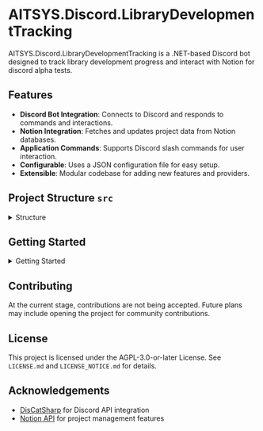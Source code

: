# AITSYS.Discord.LibraryDevelopmentTracking

AITSYS.Discord.LibraryDevelopmentTracking is a .NET-based Discord bot designed to track library development progress and interact with Notion for discord alpha tests.

## Features

- **Discord Bot Integration**: Connects to Discord and responds to commands and interactions.
- **Notion Integration**: Fetches and updates project data from Notion databases.
- **Application Commands**: Supports Discord slash commands for user interaction.
- **Configurable**: Uses a JSON configuration file for easy setup.
- **Extensible**: Modular codebase for adding new features and providers.

## Project Structure `src`

<details>

<summary>Structure</summary>	
 
- `Program.cs`: Entry point for the application.
- `DiscordBot.cs`: Main bot logic and Discord client setup.
- `ApplicationCommands.cs`: Implementation of Discord application (slash) commands.
- `Interactions.cs`: Handles Discord interaction events.
- `Providers.cs`: Abstraction for data providers (e.g., Notion).
- `NotionRestClient.cs`: REST client for Notion API.
- `Entities/`: Contains data models and Notion-related entities.
- `config.json`: Configuration file (see `config.example.json` for template).

</details>


## Getting Started

<details>

<summary>Getting Started</summary>

### Prerequisites
- [.NET 9.0 SDK](https://dotnet.microsoft.com/en-us/download/dotnet/9.0)
- A Discord bot token
- Notion integration token and corresponding IDs (if using Notion features)

### Setup
1. **Clone the repository:**
   ```sh
   git clone https://github.com/Aiko-IT-Systems/AITSYS.Discord.LibraryDevelopmentTracking.git
   cd AITSYS.Discord.LibraryDevelopmentTracking/src
   ```
2. **Configure the bot:**
   - Copy `config.example.json` to `config.json` and fill in your credentials and settings.

3. **Build the project:**
   ```sh
   dotnet build
   ```

4. **Run the bot:**
   ```sh
   dotnet run
   ```

### Publishing
For Linux deployment, use the provided `publish.sh` script:
```sh
cd AITSYS.Discord.LibraryDevelopmentTracking/linux
./publish.sh
```

</details>

## Contributing
At the current stage, contributions are not being accepted. Future plans may include opening the project for community contributions.

## License
This project is licensed under the AGPL-3.0-or-later License. See `LICENSE.md` and `LICENSE_NOTICE.md` for details.

## Acknowledgements
- [DisCatSharp](https://github.com/Aiko-IT-Systems/DisCatSharp) for Discord API integration
- [Notion API](https://developers.notion.com/) for project management features
